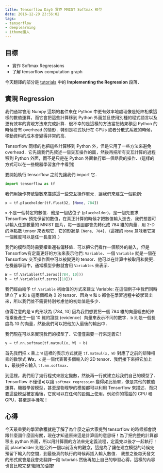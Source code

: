 ```yaml
---
title: Tensorflow Day5 實作 MNIST Softmax 模型
date: 2016-12-20 23:56:02
tags:
- tensorflow
- deeplearning
- ithome鐵人
---
```


## 目標
- 實作 Softmax Regressions
- 了解 tensorflow computation graph

今天翻譯的部分是 [tutorials](https://www.tensorflow.org/tutorials/mnist/beginners/) 中的 **Implementing the Regression** 段落．

<!--more-->

## 實現 Regression

我們通常會用 Numpy 這類的套件來在 Python 中更有效率地處理像是矩陣相乘這樣的數值運算，而它會把這些計算移到 Python 外面並且使用別種的程式語言以及更有效率的實現方法來完成計算．很不幸的是這樣的方法當把結果移回 Python 的時候會有 overhead 的情形．特別是程式執行在 GPUs 或者分散式系統的時候，移動資料的成本會變得非常的高．

Tensorflow 同樣的也把這些計算移到 Python 外，但是它用了一些方法來避免 overhead．它先讓我們先敘述一個交互操作的圖，然後再把所有交互計算的過程移到 Python 外面，而不是只是在 Python 外面執行單一個昂貴的操作．(這樣的方式可以在一些機器學習套件中看到)

要開始執行 tensorflow 之前先讓我們 import 它．


```python
import tensorflow as tf
```

我們用操作符號變數來描述這一些交互操作單元．讓我們來建立一個範例:


```python
x = tf.placeholder(tf.float32, [None, 784])
```

`x` 不是一個特定的數值．他是一個佔位子 (`placeholder`)，是一個先要求 Tensorflow 預先保留的數值，在真正計算的時候才把數值輸入進去．我們想要可以輸入任意數量的 MNIST 圖片，每一張圖都會先轉化成 784 維的向量．用 2-D 的浮點數 tensor 來表現它．它的形狀是 `[None, 784]`．(這裡的 `None` 意味著它第一個維度可以是任一長度的．)

我們的模型同時需要權重還有偏移值．可以把它們看作一個額外的輸入，但是 Tensorflow有定義更好的方法來表示他們: `Variable`．一個 `Variable` 就是一個在 Tensorflow 交互操作圖中可以被變更的 tensor．他可以在計算中被取用和變更．在機器學習中，通常模型參數就會用 `Variables` 來表示．


```python
W = tf.Variable(tf.zeros([784, 10]))
b = tf.Variable(tf.zeros([10]))
```

我們經由給予 `tf.Variable` 初始值的方式來建立 Variable: 在這個例子中我們同時建立了 `W` 和 `b` 這兩個都為 0 的 tensor．因為 `W` 和 `b` 都會在學習過程中被學習出來，所以我們並不需要特別考慮他的初始值是多少．

值得注意的是 `W` 的形狀為 [784, 10] 因為我們想要把一個 784 維的向量經由矩陣相乘後產生一個 10 維的證據 (evidence）向量來表示不同的數字．b 則是一個長度為 10 的向量，然後我們可以把他加入最後的輸出中．

我們現在可以來實現我們的模型了．它僅僅需要一行來定義它!


```python
y = tf.nn.softmax(tf.matmul(x, W) + b)
```

首先我們把 `x` 乘上 `W` 這裡的表示方式就是 `tf.matmul(x, W)` 對應了之前的矩陣相乘的數學式 **Wx**，`x` 是一個代表著多個輸入的 2D tensor．我們接下來把它加上 `b`，最後把它輸入 `tf.nn.softmax`．

到這裡，我們用了幾行程式來設定變數，然後再一行就建立起我們自己的模型了．Tensorflow 不僅僅可以讓 `softmax regression` 變得如此簡單，像是其他的數值運算，機器學習模型，甚至是物理學的模擬都可以利用 Tensorflow 來描述．而只要這些模型被定義後，它就可以在任何的設備上使用，例如你的電腦的 CPU 和 GPU，甚至是手機呢！

## 心得
今天最重要的學習收穫就是了解了為什麼之前大家提到 tensorflow 的時候都會說跟什麼圖什麼圖有關，現在才知道原來這是計算圖的意思呀！為了把完整的計算都移出 python 外面，所以用計算圖的方法來先定義流程，定義完以後才一起執行！而 placeholder 則是另外一個以前沒有的觀念，這是為了讓在建立模型的時候先預留下輸入的空間，到最後真的執行的時候再插入輸入數值．
我想之後每天發文的形式就會是我會先翻譯一段 tutorials 然後再加上自己的學習心得，這樣的內容也會比較完整!繼續加油摟!

